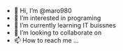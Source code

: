- 👋 Hi, I’m @maro980
- 👀 I’m interested in programing
- 🌱 I’m currently learning IT buissnes
- 💞️ I’m looking to collaborate on 
- 📫 How to reach me ...

<!---
maro980/maro980 is a ✨ special ✨ repository because its `README.md` (this file) appears on your GitHub profile.
You can click the Preview link to take a look at your changes.
--->
